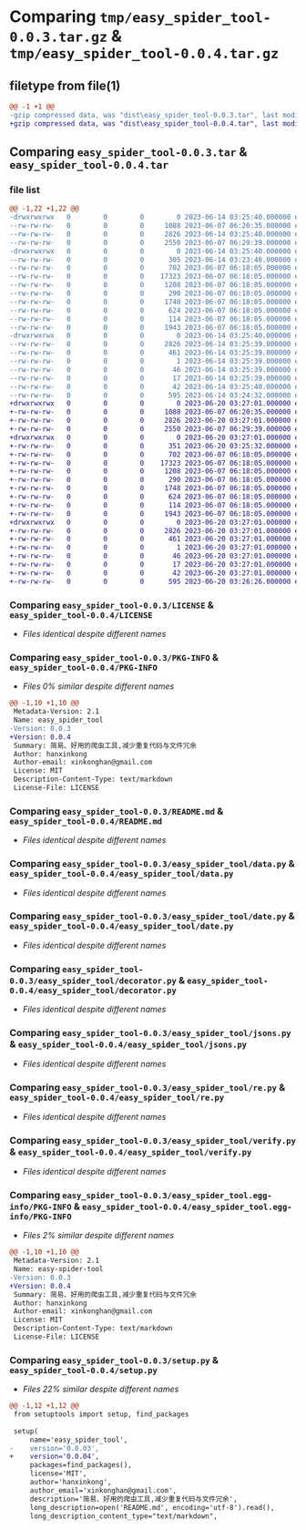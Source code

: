 # Comparing `tmp/easy_spider_tool-0.0.3.tar.gz` & `tmp/easy_spider_tool-0.0.4.tar.gz`

## filetype from file(1)

```diff
@@ -1 +1 @@
-gzip compressed data, was "dist\easy_spider_tool-0.0.3.tar", last modified: Wed Jun 14 03:25:40 2023, max compression
+gzip compressed data, was "dist\easy_spider_tool-0.0.4.tar", last modified: Tue Jun 20 03:27:01 2023, max compression
```

## Comparing `easy_spider_tool-0.0.3.tar` & `easy_spider_tool-0.0.4.tar`

### file list

```diff
@@ -1,22 +1,22 @@
-drwxrwxrwx   0        0        0        0 2023-06-14 03:25:40.000000 easy_spider_tool-0.0.3/
--rw-rw-rw-   0        0        0     1088 2023-06-07 06:20:35.000000 easy_spider_tool-0.0.3/LICENSE
--rw-rw-rw-   0        0        0     2826 2023-06-14 03:25:40.000000 easy_spider_tool-0.0.3/PKG-INFO
--rw-rw-rw-   0        0        0     2550 2023-06-07 06:29:39.000000 easy_spider_tool-0.0.3/README.md
-drwxrwxrwx   0        0        0        0 2023-06-14 03:25:40.000000 easy_spider_tool-0.0.3/easy_spider_tool/
--rw-rw-rw-   0        0        0      305 2023-06-14 03:23:48.000000 easy_spider_tool-0.0.3/easy_spider_tool/__init__.py
--rw-rw-rw-   0        0        0      702 2023-06-07 06:18:05.000000 easy_spider_tool-0.0.3/easy_spider_tool/data.py
--rw-rw-rw-   0        0        0    17323 2023-06-07 06:18:05.000000 easy_spider_tool-0.0.3/easy_spider_tool/date.py
--rw-rw-rw-   0        0        0     1208 2023-06-07 06:18:05.000000 easy_spider_tool-0.0.3/easy_spider_tool/decorator.py
--rw-rw-rw-   0        0        0      290 2023-06-07 06:18:05.000000 easy_spider_tool-0.0.3/easy_spider_tool/hash.py
--rw-rw-rw-   0        0        0     1748 2023-06-07 06:18:05.000000 easy_spider_tool-0.0.3/easy_spider_tool/jsons.py
--rw-rw-rw-   0        0        0      624 2023-06-07 06:18:05.000000 easy_spider_tool-0.0.3/easy_spider_tool/re.py
--rw-rw-rw-   0        0        0      114 2023-06-07 06:18:05.000000 easy_spider_tool-0.0.3/easy_spider_tool/types.py
--rw-rw-rw-   0        0        0     1943 2023-06-07 06:18:05.000000 easy_spider_tool-0.0.3/easy_spider_tool/verify.py
-drwxrwxrwx   0        0        0        0 2023-06-14 03:25:40.000000 easy_spider_tool-0.0.3/easy_spider_tool.egg-info/
--rw-rw-rw-   0        0        0     2826 2023-06-14 03:25:39.000000 easy_spider_tool-0.0.3/easy_spider_tool.egg-info/PKG-INFO
--rw-rw-rw-   0        0        0      461 2023-06-14 03:25:39.000000 easy_spider_tool-0.0.3/easy_spider_tool.egg-info/SOURCES.txt
--rw-rw-rw-   0        0        0        1 2023-06-14 03:25:39.000000 easy_spider_tool-0.0.3/easy_spider_tool.egg-info/dependency_links.txt
--rw-rw-rw-   0        0        0       46 2023-06-14 03:25:39.000000 easy_spider_tool-0.0.3/easy_spider_tool.egg-info/requires.txt
--rw-rw-rw-   0        0        0       17 2023-06-14 03:25:39.000000 easy_spider_tool-0.0.3/easy_spider_tool.egg-info/top_level.txt
--rw-rw-rw-   0        0        0       42 2023-06-14 03:25:40.000000 easy_spider_tool-0.0.3/setup.cfg
--rw-rw-rw-   0        0        0      595 2023-06-14 03:24:32.000000 easy_spider_tool-0.0.3/setup.py
+drwxrwxrwx   0        0        0        0 2023-06-20 03:27:01.000000 easy_spider_tool-0.0.4/
+-rw-rw-rw-   0        0        0     1088 2023-06-07 06:20:35.000000 easy_spider_tool-0.0.4/LICENSE
+-rw-rw-rw-   0        0        0     2826 2023-06-20 03:27:01.000000 easy_spider_tool-0.0.4/PKG-INFO
+-rw-rw-rw-   0        0        0     2550 2023-06-07 06:29:39.000000 easy_spider_tool-0.0.4/README.md
+drwxrwxrwx   0        0        0        0 2023-06-20 03:27:01.000000 easy_spider_tool-0.0.4/easy_spider_tool/
+-rw-rw-rw-   0        0        0      351 2023-06-20 03:25:32.000000 easy_spider_tool-0.0.4/easy_spider_tool/__init__.py
+-rw-rw-rw-   0        0        0      702 2023-06-07 06:18:05.000000 easy_spider_tool-0.0.4/easy_spider_tool/data.py
+-rw-rw-rw-   0        0        0    17323 2023-06-07 06:18:05.000000 easy_spider_tool-0.0.4/easy_spider_tool/date.py
+-rw-rw-rw-   0        0        0     1208 2023-06-07 06:18:05.000000 easy_spider_tool-0.0.4/easy_spider_tool/decorator.py
+-rw-rw-rw-   0        0        0      290 2023-06-07 06:18:05.000000 easy_spider_tool-0.0.4/easy_spider_tool/hash.py
+-rw-rw-rw-   0        0        0     1748 2023-06-07 06:18:05.000000 easy_spider_tool-0.0.4/easy_spider_tool/jsons.py
+-rw-rw-rw-   0        0        0      624 2023-06-07 06:18:05.000000 easy_spider_tool-0.0.4/easy_spider_tool/re.py
+-rw-rw-rw-   0        0        0      114 2023-06-07 06:18:05.000000 easy_spider_tool-0.0.4/easy_spider_tool/types.py
+-rw-rw-rw-   0        0        0     1943 2023-06-07 06:18:05.000000 easy_spider_tool-0.0.4/easy_spider_tool/verify.py
+drwxrwxrwx   0        0        0        0 2023-06-20 03:27:01.000000 easy_spider_tool-0.0.4/easy_spider_tool.egg-info/
+-rw-rw-rw-   0        0        0     2826 2023-06-20 03:27:01.000000 easy_spider_tool-0.0.4/easy_spider_tool.egg-info/PKG-INFO
+-rw-rw-rw-   0        0        0      461 2023-06-20 03:27:01.000000 easy_spider_tool-0.0.4/easy_spider_tool.egg-info/SOURCES.txt
+-rw-rw-rw-   0        0        0        1 2023-06-20 03:27:01.000000 easy_spider_tool-0.0.4/easy_spider_tool.egg-info/dependency_links.txt
+-rw-rw-rw-   0        0        0       46 2023-06-20 03:27:01.000000 easy_spider_tool-0.0.4/easy_spider_tool.egg-info/requires.txt
+-rw-rw-rw-   0        0        0       17 2023-06-20 03:27:01.000000 easy_spider_tool-0.0.4/easy_spider_tool.egg-info/top_level.txt
+-rw-rw-rw-   0        0        0       42 2023-06-20 03:27:01.000000 easy_spider_tool-0.0.4/setup.cfg
+-rw-rw-rw-   0        0        0      595 2023-06-20 03:26:26.000000 easy_spider_tool-0.0.4/setup.py
```

### Comparing `easy_spider_tool-0.0.3/LICENSE` & `easy_spider_tool-0.0.4/LICENSE`

 * *Files identical despite different names*

### Comparing `easy_spider_tool-0.0.3/PKG-INFO` & `easy_spider_tool-0.0.4/PKG-INFO`

 * *Files 0% similar despite different names*

```diff
@@ -1,10 +1,10 @@
 Metadata-Version: 2.1
 Name: easy_spider_tool
-Version: 0.0.3
+Version: 0.0.4
 Summary: 简易、好用的爬虫工具,减少重复代码与文件冗余
 Author: hanxinkong
 Author-email: xinkonghan@gmail.com
 License: MIT
 Description-Content-Type: text/markdown
 License-File: LICENSE
```

### Comparing `easy_spider_tool-0.0.3/README.md` & `easy_spider_tool-0.0.4/README.md`

 * *Files identical despite different names*

### Comparing `easy_spider_tool-0.0.3/easy_spider_tool/data.py` & `easy_spider_tool-0.0.4/easy_spider_tool/data.py`

 * *Files identical despite different names*

### Comparing `easy_spider_tool-0.0.3/easy_spider_tool/date.py` & `easy_spider_tool-0.0.4/easy_spider_tool/date.py`

 * *Files identical despite different names*

### Comparing `easy_spider_tool-0.0.3/easy_spider_tool/decorator.py` & `easy_spider_tool-0.0.4/easy_spider_tool/decorator.py`

 * *Files identical despite different names*

### Comparing `easy_spider_tool-0.0.3/easy_spider_tool/jsons.py` & `easy_spider_tool-0.0.4/easy_spider_tool/jsons.py`

 * *Files identical despite different names*

### Comparing `easy_spider_tool-0.0.3/easy_spider_tool/re.py` & `easy_spider_tool-0.0.4/easy_spider_tool/re.py`

 * *Files identical despite different names*

### Comparing `easy_spider_tool-0.0.3/easy_spider_tool/verify.py` & `easy_spider_tool-0.0.4/easy_spider_tool/verify.py`

 * *Files identical despite different names*

### Comparing `easy_spider_tool-0.0.3/easy_spider_tool.egg-info/PKG-INFO` & `easy_spider_tool-0.0.4/easy_spider_tool.egg-info/PKG-INFO`

 * *Files 2% similar despite different names*

```diff
@@ -1,10 +1,10 @@
 Metadata-Version: 2.1
 Name: easy-spider-tool
-Version: 0.0.3
+Version: 0.0.4
 Summary: 简易、好用的爬虫工具,减少重复代码与文件冗余
 Author: hanxinkong
 Author-email: xinkonghan@gmail.com
 License: MIT
 Description-Content-Type: text/markdown
 License-File: LICENSE
```

### Comparing `easy_spider_tool-0.0.3/setup.py` & `easy_spider_tool-0.0.4/setup.py`

 * *Files 22% similar despite different names*

```diff
@@ -1,12 +1,12 @@
 from setuptools import setup, find_packages
 
 setup(
     name='easy_spider_tool',
-    version='0.0.03',
+    version='0.0.04',
     packages=find_packages(),
     license='MIT',
     author='hanxinkong',
     author_email='xinkonghan@gmail.com',
     description='简易、好用的爬虫工具,减少重复代码与文件冗余',
     long_description=open('README.md', encoding='utf-8').read(),
     long_description_content_type="text/markdown",
```

